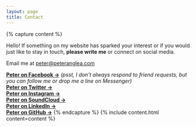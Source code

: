```yaml
---
layout: page
title: Contact
---
```


{% capture content %}

Hello! If something on my website has sparked your interest or if you would just like to stay in touch, **please write me** or connect on social media.

Email me at [peter@peteranglea.com](mailto:peter@peteranglea.com)

[**Peter on Facebook &rarr;**](http://www.facebook.com/peteranglea) *(psst, I don’t always respond to friend requests, but you can follow me or drop me a line on Messenger)*  
[**Peter on Twitter &rarr;**](http://www.twitter.com/peteranglea)  
[**Peter on Instagram &rarr;**](http://www.instagram.com/peteranglea)  
[**Peter on SoundCloud &rarr;**](http://www.soundcloud.com/peter-anglea)  
[**Peter on LinkedIn &rarr;**](https://www.linkedin.com/in/peteranglea)  
[**Peter on GitHub &rarr;**](https://github.com/peteranglea)
{% endcapture %}
{% include content.html content=content %}
